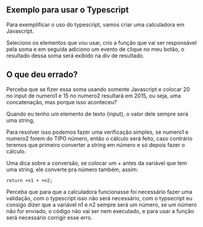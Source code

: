 ## Exemplo para usar o Typescript

Para exemplificar o uso do typescript, vamos criar uma calculadora em Javascript.

Seleciono os elementos que vou usar, crio a função que vai ser responsável pela soma e em seguida adiciono um evento de clique no meu botão, o resultado dessa soma será exibido na div de resultado.

## O que deu errado?

Perceba que se fizer essa soma usando somente Javascript e colocar 20 no input de numero1 e 15 no numero2 resultará em 2015, ou seja, uma concatenação, mas porque isso aconteceu?

Quando eu tenho um elemento de texto (input), o valor dele sempre será uma string,

Para resolver isso podemos fazer uma verificação simples, se numero1 e numero2 forem do TIPO número, então o cálculo será feito, caso contrário teremos que primeiro converter a string em número e só depois fazer o cálculo.

Uma dica sobre a conversão, se colocar um + antes da variável que tem uma string, ele converte pra número também, assim:

```
return +n1 + +n2;
```

Perceba que para que a calculadora funcionasse foi necessário fazer uma validação, com o typescript isso não será necessário, com o typsecript eu consigo dizer que a variável n1 e n2 sempre será um número, se um número não for enviado, o código não vai ser nem executado, e para usar a função será necessário corrigir esse erro.

